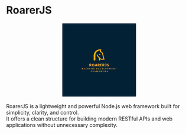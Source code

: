 # RoarerJS

<center><img src="./src/assets/LogoNew.PNG" style="height: 200px"></center>

RoarerJS is a lightweight and powerful Node.js web framework built for simplicity, clarity, and control.  
It offers a clean structure for building modern RESTful APIs and web applications without unnecessary complexity.


